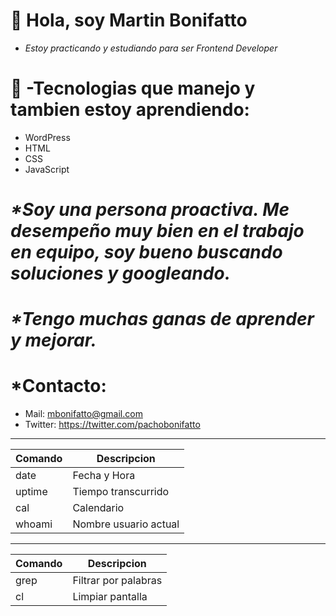 # 👋 Hola, soy Martin Bonifatto

- *Estoy practicando y estudiando para ser Frontend Developer*

# 🌱 -Tecnologias que manejo y tambien estoy  aprendiendo:

- WordPress
- HTML
- CSS
- JavaScript


# _*Soy una persona proactiva. Me desempeño muy bien en el trabajo en equipo, soy bueno buscando soluciones y googleando._

# _*Tengo muchas ganas de aprender y mejorar._

# *Contacto: 
- Mail: mbonifatto@gmail.com
- Twitter: https://twitter.com/pachobonifatto

***
    
| Comando | Descripcion |
|------  | ------ |
| date   | Fecha y Hora |
| uptime | Tiempo transcurrido |
| cal    | Calendario |
| whoami | Nombre usuario actual |

***

| Comando | Descripcion |
|-------- | ---------- |
| grep   | Filtrar por palabras |
| cl     | Limpiar pantalla |

